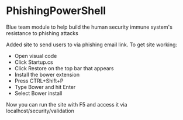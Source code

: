 # PhishingPowerShell
Blue team module to help build the human security immune system's resistance to phishing attacks

Added site to send users to via phishing email link.
To get site working:
* Open visual code
* Click Startup.cs
* Click Restore on the top bar that appears
* Install the bower extension
* Press CTRL+Shift+P
* Type Bower and hit Enter
* Select Bower install

Now you can run the site with F5 and access it via localhost/security/validation
